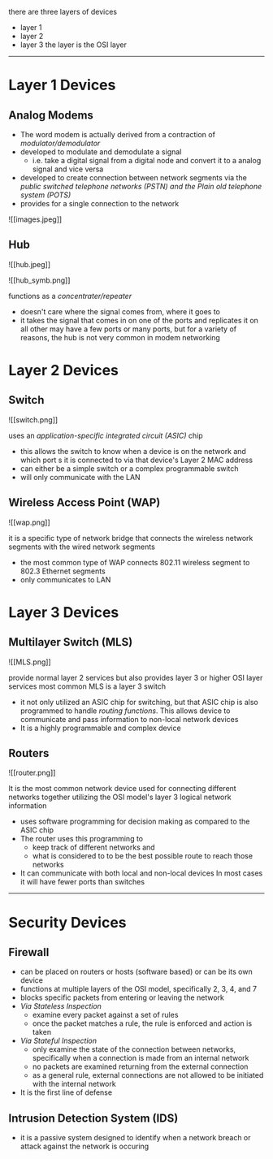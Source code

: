 there are three layers of devices 
- layer 1
- layer 2
- layer 3
the layer is the OSI layer

---
# Layer 1 Devices

## Analog Modems
- The word modem is actually derived from a contraction of *modulator/demodulator*
- developed to modulate and demodulate a signal
	- i.e. take a digital signal from a digital node and convert it to a analog signal and vice versa
- developed to create connection between network segments via the *public switched telephone networks (PSTN) and the Plain old telephone system (POTS)*
- provides for a single connection to the network

![[images.jpeg]]

## Hub 

![[hub.jpeg]]

![[hub_symb.png]]

functions as a *concentrater/repeater* 
- doesn't care where the signal comes from, where it goes to
- it takes the signal that comes in on one of the ports and replicates it on all other 
may have a few ports or many ports, but for a variety of reasons, the hub is not very common in modem networking 

# Layer 2 Devices

## Switch

![[switch.png]]

uses an *application-specific integrated circuit (ASIC)* chip 
- this allows the switch to know when a device is on the network and which port s it is connected to via that device's Layer 2 MAC address
- can either be a simple switch or a complex programmable switch
- will only communicate with the LAN
## Wireless Access Point (WAP)

![[wap.png]]

it is a specific type of network bridge that connects the wireless network segments with the wired network segments 
- the most common type of WAP connects 802.11 wireless segment to 802.3 Ethernet segments 
- only communicates to LAN


# Layer 3 Devices 

## Multilayer Switch (MLS)

![[MLS.png]]

provide normal layer 2 services but also provides layer 3 or higher OSI layer services 
most common MLS is a layer 3 switch
- it not only utilized an ASIC chip for switching, but that ASIC chip is also programmed to handle *routing functions*. This allows device to communicate and pass information to non-local network devices 
- It is a highly programmable and complex device

## Routers

![[router.png]]

It is the most common network device used for connecting different networks together utilizing the OSI model's layer 3 logical network information
- uses software programming for decision making as compared to the ASIC chip
- The router uses this programming to 
	- keep track of different networks and
	- what is considered to to be the best possible route to reach those networks 
- It can communicate with both local and non-local devices 
In most cases it will have fewer ports than switches

---
# Security Devices

## Firewall
- can be placed on routers or hosts (software based) or can be its own device 
- functions at multiple layers of the OSI model, specifically 2, 3, 4, and 7
- blocks specific packets from entering or leaving the network
- *Via Stateless Inspection*
	- examine every packet against a set of rules
	- once the packet matches a rule, the rule is enforced and action is taken
- *Via Stateful Inspection*
	- only examine the state of the connection between networks, specifically when a connection is made from an internal network 
	- no packets are examined returning from the external connection
	- as a general rule, external connections are not allowed to be initiated with the internal network
- It is the first line of defense

## Intrusion Detection System (IDS)
-  it is a passive system designed to identify when a network breach or attack against the network is occuring 